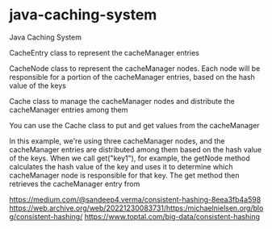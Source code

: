 # java-caching-system
Java Caching System

CacheEntry class to represent the cacheManager entries

CacheNode class to represent the cacheManager nodes. Each node will be responsible for a portion of the cacheManager entries, based on the hash value of the keys

Cache class to manage the cacheManager nodes and distribute the cacheManager entries among them

You can use the Cache class to put and get values from the cacheManager

In this example, we're using three cacheManager nodes, and the cacheManager entries are distributed among them based on the hash value of the keys. When we call get("key1"), for example, the getNode method calculates the hash value of the key and uses it to determine which cacheManager node is responsible for that key. The get method then retrieves the cacheManager entry from

https://medium.com/@sandeep4.verma/consistent-hashing-8eea3fb4a598
https://web.archive.org/web/20221230083731/https:/michaelnielsen.org/blog/consistent-hashing/
https://www.toptal.com/big-data/consistent-hashing
